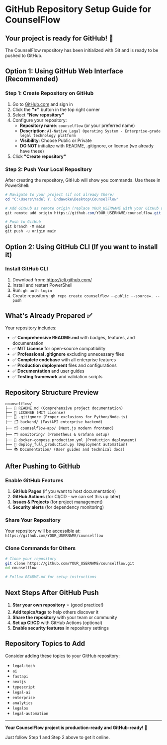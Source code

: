 # GitHub Repository Setup Guide for CounselFlow

## Your project is ready for GitHub! 🚀

The CounselFlow repository has been initialized with Git and is ready to be pushed to GitHub.

## Option 1: Using GitHub Web Interface (Recommended)

### Step 1: Create Repository on GitHub
1. Go to [GitHub.com](https://github.com) and sign in
2. Click the **"+"** button in the top right corner
3. Select **"New repository"**
4. Configure your repository:
   - **Repository name**: `counselflow` (or your preferred name)
   - **Description**: `AI-Native Legal Operating System - Enterprise-grade legal technology platform`
   - **Visibility**: Choose Public or Private
   - **DO NOT** initialize with README, .gitignore, or license (we already have these)
5. Click **"Create repository"**

### Step 2: Push Your Local Repository
After creating the repository, GitHub will show you commands. Use these in PowerShell:

```powershell
# Navigate to your project (if not already there)
cd "C:\Users\Yadel Y. Endawoke\Desktop\CounselFlow"

# Add GitHub as remote origin (replace YOUR_USERNAME with your GitHub username)
git remote add origin https://github.com/YOUR_USERNAME/counselflow.git

# Push to GitHub
git branch -M main
git push -u origin main
```

## Option 2: Using GitHub CLI (If you want to install it)

### Install GitHub CLI
1. Download from: https://cli.github.com/
2. Install and restart PowerShell
3. Run: `gh auth login`
4. Create repository: `gh repo create counselflow --public --source=. --push`

## What's Already Prepared ✅

Your repository includes:
- ✅ **Comprehensive README.md** with badges, features, and documentation
- ✅ **MIT License** for open-source compatibility
- ✅ **Professional .gitignore** excluding unnecessary files
- ✅ **Complete codebase** with all enterprise features
- ✅ **Production deployment** files and configurations
- ✅ **Documentation** and user guides
- ✅ **Testing framework** and validation scripts

## Repository Structure Preview

```
counselflow/
├── 📄 README.md (Comprehensive project documentation)
├── 📄 LICENSE (MIT License)
├── 📄 .gitignore (Proper exclusions for Python/Node.js)
├── 🗂️ backend/ (FastAPI enterprise backend)
├── 🗂️ counselflow-app/ (Next.js modern frontend)
├── 🗂️ monitoring/ (Prometheus & Grafana setup)
├── 🐳 docker-compose.production.yml (Production deployment)
├── 🚀 deploy_full_production.py (Deployment automation)
└── 📚 Documentation/ (User guides and technical docs)
```

## After Pushing to GitHub

### Enable GitHub Features
1. **GitHub Pages** (if you want to host documentation)
2. **GitHub Actions** (for CI/CD - we can set this up later)
3. **Issues & Projects** (for project management)
4. **Security alerts** (for dependency monitoring)

### Share Your Repository
Your repository will be accessible at:
`https://github.com/YOUR_USERNAME/counselflow`

### Clone Commands for Others
```bash
# Clone your repository
git clone https://github.com/YOUR_USERNAME/counselflow.git
cd counselflow

# Follow README.md for setup instructions
```

## Next Steps After GitHub Push

1. **Star your own repository** ⭐ (good practice!)
2. **Add topics/tags** to help others discover it
3. **Share the repository** with your team or community
4. **Set up CI/CD** with GitHub Actions (optional)
5. **Enable security features** in repository settings

## Repository Topics to Add
Consider adding these topics to your GitHub repository:
- `legal-tech`
- `ai`
- `fastapi`
- `nextjs`
- `typescript`
- `legal-ai`
- `enterprise`
- `analytics`
- `legalos`
- `legal-automation`

---

**Your CounselFlow project is production-ready and GitHub-ready! 🎉**

Just follow Step 1 and Step 2 above to get it online.
